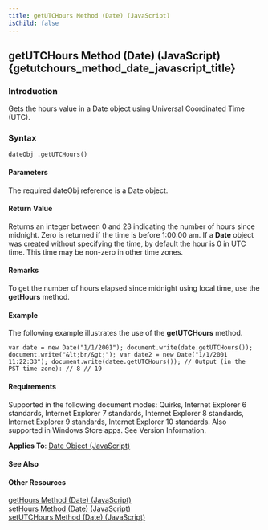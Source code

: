 ```yaml
---
title: getUTCHours Method (Date) (JavaScript)
isChild: false
---
```


## getUTCHours Method (Date) (JavaScript) {getutchours_method_date_javascript_title}

### Introduction 

 Gets the hours value in a Date object using Universal Coordinated Time (UTC).

### Syntax 

```
dateObj .getUTCHours()
```

#### Parameters 

<div id="parametersSection" class="section" name="collapseableSection" style="">
  <p xmlns:util="util">
    The required <span class="parameter" sdata="paramReference">dateObj</span> reference is a <span sdata="langKeyword" value="Date"><span class="keyword">Date</span></span> object.
  </p>
</div>

#### Return Value 

<div id="returnValueSection" class="section" name="collapseableSection" style="">
  <p xmlns:util="util">
    Returns an integer between 0 and 23 indicating the number of hours since midnight. Zero is returned if the time is before 1:00:00 am. If a <b>Date</b> object was created without specifying the
    time, by default the hour is 0 in UTC time. This time may be non-zero in other time zones.
  </p>
</div>

#### Remarks 

<div id="languageReferenceRemarksSection" class="section" name="collapseableSection" style="">
  <p xmlns:util="util">
    To get the number of hours elapsed since midnight using local time, use the <b>getHours</b> method.
  </p>
</div>

#### Example 

<p xmlns:util="util">
  The following example illustrates the use of the <b>getUTCHours</b> method.
</p>

```
var date = new Date("1/1/2001"); document.write(date.getUTCHours()); document.write("&lt;br/&gt;"); var date2 = new Date("1/1/2001 11:22:33"); document.write(datee.getUTCHours()); // Output (in the
PST time zone): // 8 // 19
```

#### Requirements 

<div id="requirementsTitleSection" class="section" name="collapseableSection" style="">
  <p xmlns:util="util"></p>
  <p>
    Supported in the following document modes: Quirks, Internet Explorer 6 standards, Internet Explorer 7 standards, Internet Explorer 8 standards, Internet Explorer 9 standards, Internet Explorer 10
    standards. Also supported in Windows Store apps. See Version Information.
  </p>
  <p xmlns:util="util">
    <b>Applies To</b>: <span sdata="link"><a href="ce2202bb-7ec9-4f5a-bf48-3a04feff283e.htm">Date Object (JavaScript)</a></span>
  </p>
</div>

#### See Also 

<div id="seeAlsoSection" class="section" name="collapseableSection" style="">
  <h4 class="subHeading">
    Other Resources
  </h4>
  <div class="seeAlsoStyle">
    <span sdata="link" xmlns:util="util"><a href="c3936496-a213-4d15-b308-d53926ed310c.htm">getHours Method (Date) (JavaScript)</a></span>
  </div>
  <div class="seeAlsoStyle">
    <span sdata="link" xmlns:util="util"><a href="460f742d-f8d2-4874-9d07-2fb969fef066.htm">setHours Method (Date) (JavaScript)</a></span>
  </div>
  <div class="seeAlsoStyle">
    <span sdata="link" xmlns:util="util"><a href="257e36fd-fb06-4a4d-8634-d66a020a1511.htm">setUTCHours Method (Date) (JavaScript)</a></span>
  </div>
</div>

